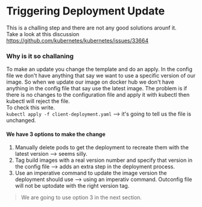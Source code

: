 # Triggering Deployment Update
This is a challing step and there are not any good solutions arounf it.  
Take a look at this discussion https://github.com/kubernetes/kubernetes/issues/33664  
### Why is it so challaning
To make an update you change the template and do an apply. In the config file we don't have anything that say we want to use a specific version of our image. So when we update our image on docker hub we don't have anything in the config file that say use the latest image. The problem is if there is no changes to the configuration file and apply it with kubectl then kubectl will reject the file.  
To check this write.  
```kubectl apply -f client-deployment.yaml``` --> it's going to tell us the file is unchanged.  
#### We have 3 options to make the change
1. Manually delete pods to get the deployment to recreate them with the latest version --> seems silly.  
2. Tag build images with a real version number and specify that version in the config file --> adds an extra step in the deployment process.  
3. Use an imperative command to update the image version the deployment should use --> using an imperativ command. Outconfig file will not be uptodate with the right version tag.  
> We are going to use option 3 in the next section.  

